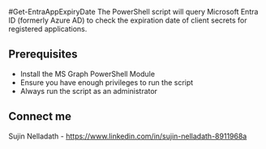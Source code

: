 #Get-EntraAppExpiryDate
The PowerShell script will query Microsoft Entra ID (formerly Azure AD) to check the expiration date of client secrets for registered applications.
## Prerequisites
- Install the MS Graph PowerShell Module
- Ensure you have enough privileges to run the script 
- Always run the script as an administrator 
## Connect me
Sujin Nelladath - https://www.linkedin.com/in/sujin-nelladath-8911968a

